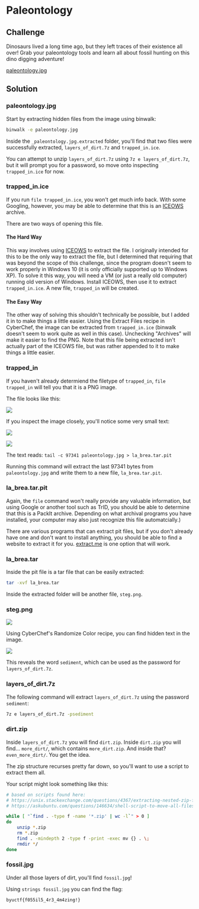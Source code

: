 # Paleontology

## Challenge

Dinosaurs lived a long time ago, but they left traces of their existence all over!  Grab your paleontology tools and learn all about fossil hunting on this dino digging adventure!

[paleontology.jpg](./paleontology.jpg)

## Solution

### paleontology.jpg

Start by extracting hidden files from the image using binwalk:
```sh
binwalk -e paleontology.jpg
```

Inside the `_paleontology.jpg.extracted` folder, you'll find that two files were successfully extracted, `layers_of_dirt.7z` and `trapped_in.ice`.

You can attempt to unzip `layers_of_dirt.7z` using `7z e layers_of_dirt.7z`, but it will prompt you for a password, so move onto inspecting `trapped_in.ice` for now.

### trapped_in.ice

If you run `file trapped_in.ice`, you won't get much info back.  With some Googling, however, you may be able to determine that this is an [ICEOWS](http://www.iceows.com/HomePageUS.html) archive.

There are two ways of opening this file.

#### The Hard Way

This way involves using [ICEOWS](http://www.iceows.com/HomePageUS.html) to extract the file.  I originally intended for this to be the only way to extract the file, but I determined that requiring that was beyond the scope of this challenge, since the program doesn't seem to work properly in Windows 10 (it is only officially supported up to Windows XP).  To solve it this way, you will need a VM (or just a really old computer) running old version of Windows.  Install ICEOWS, then use it to extract `trapped_in.ice`.  A new file, `trapped_in` will be created.

#### The Easy Way

The other way of solving this shouldn't technically be possible, but I added it in to make things a little easier.  Using the Extract Files recipe in CyberChef, the image can be extracted from `trapped_in.ice` (binwalk doesn't seem to work quite as well in this case).  Unchecking "Archives" will make it easier to find the PNG.  Note that this file being extracted isn't actually part of the ICEOWS file, but was rather appended to it to make things a little easier.

### trapped_in

If you haven't already determiend the filetype of `trapped_in`, `file trapped_in` will tell you that it is a PNG image.

The file looks like this:

![](./img/trapped_in)

If you inspect the image closely, you'll notice some very small text:

![](./img/trapped_in_marked.png)

![](./img/trapped_in_text.png)

The text reads: `tail -c 97341 paleontology.jpg > la_brea.tar.pit`

Running this command will extract the last 97341 bytes from `paleontology.jpg` and write them to a new file, `la_brea.tar.pit`.

### la_brea.tar.pit

Again, the `file` command won't really provide any valuable information, but using Google or another tool such as TrID, you should be able to determine that this is a PackIt archive.  Depending on what archival programs you have installed, your computer may also just recognize this file automatcially.)

There are various programs that can extract pit files, but if you don't already have one and don't want to install anything, you should be able to find a website to extract it for you. [extract.me](https://extract.me) is one option that will work.

### la_brea.tar

Inside the pit file is a tar file that can be easily extracted:

```sh
tar -xvf la_brea.tar
```

Inside the extracted folder will be another file, `steg.png`.

### steg.png

![](./img/steg.png)

Using CyberChef's Randomize Color recipe, you can find hidden text in the image.

![](./img/steg_randomized.png)

This reveals the word `sediment`, which can be used as the password for `layers_of_dirt.7z`.

### layers_of_dirt.7z

The following command will extract `layers_of_dirt.7z` using the password `sediment`:

```sh
7z e layers_of_dirt.7z -psediment
```

### dirt.zip

Inside `layers_of_dirt.7z` you will find `dirt.zip`.  Inside `dirt.zip` you will find... `more_dirt/`, which contains `more_dirt.zip`.  And inside that?  `even_more_dirt/`.  You get the idea.

The zip structure recurses pretty far down, so you'll want to use a script to extract them all.

Your script might look something like this:

```sh
# based on scripts found here:
# https://unix.stackexchange.com/questions/4367/extracting-nested-zip-files
# https://askubuntu.com/questions/146634/shell-script-to-move-all-files-from-subfolders-to-parent-folder

while [ "`find . -type f -name '*.zip' | wc -l`" > 0 ]
do
    unzip *.zip
    rm *.zip
    find . -mindepth 2 -type f -print -exec mv {} . \;
    rmdir */
done
```

### fossil.jpg

Under all those layers of dirt, you'll find `fossil.jpg`!

Using `strings fossil.jpg` you can find the flag:

```
byuctf{f055il5_4r3_4m4zing!}
```
